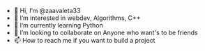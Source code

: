 - 👋 Hi, I’m @zaavaleta33
- 👀 I’m interested in webdev, Algorithms, C++
- 🌱 I’m currently learning Python 
- 💞️ I’m looking to collaborate on Anyone who want's to be friends
- 📫 How to reach me if you want to build a project


